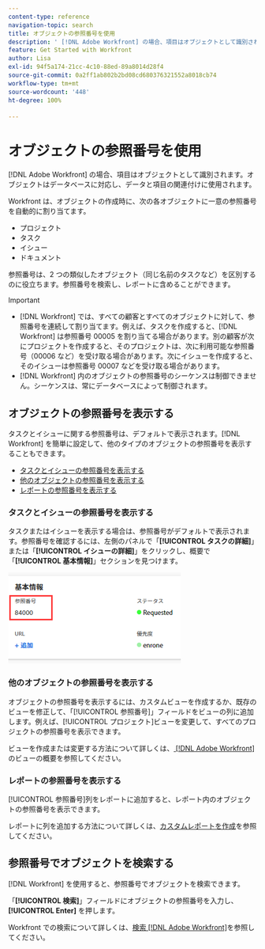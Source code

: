 ```yaml
---
content-type: reference
navigation-topic: search
title: オブジェクトの参照番号を使用
description: ' [!DNL Adobe Workfront] の場合、項目はオブジェクトとして識別されます。オブジェクトはデータベースに対応し、データと項目の関連付けに使用されます。参照番号は、2 つの類似したオブジェクト（同じ名前のタスクなど）を区別するのに役立ちます。参照番号を検索し、レポートに含めることができます。'
feature: Get Started with Workfront
author: Lisa
exl-id: 94f5a174-21cc-4c10-88ed-89a8014d28f4
source-git-commit: 0a2ff1ab802b2bd08cd680376321552a8018cb74
workflow-type: tm+mt
source-wordcount: '448'
ht-degree: 100%

---
```


# オブジェクトの参照番号を使用

[!DNL Adobe Workfront] の場合、項目はオブジェクトとして識別されます。オブジェクトはデータベースに対応し、データと項目の関連付けに使用されます。

Workfront は、オブジェクトの作成時に、次の各オブジェクトに一意の参照番号を自動的に割り当てます。

* プロジェクト
* タスク
* イシュー
* ドキュメント

参照番号は、2 つの類似したオブジェクト（同じ名前のタスクなど）を区別するのに役立ちます。参照番号を検索し、レポートに含めることができます。

>[!IMPORTANT]
>
>* [!DNL Workfront] では、すべての顧客とすべてのオブジェクトに対して、参照番号を連続して割り当てます。例えば、タスクを作成すると、[!DNL Workfront] は参照番号 00005 を割り当てる場合があります。別の顧客が次にプロジェクトを作成すると、そのプロジェクトは、次に利用可能な参照番号（00006 など）を受け取る場合があります。次にイシューを作成すると、そのイシューは参照番号 00007 などを受け取る場合があります。
>* [!DNL Workfront] 内のオブジェクトの参照番号のシーケンスは制御できません。シーケンスは、常にデータベースによって制御されます。
>



## オブジェクトの参照番号を表示する

タスクとイシューに関する参照番号は、デフォルトで表示されます。[!DNL Workfront] を簡単に設定して、他のタイプのオブジェクトの参照番号を表示することもできます。

* [タスクとイシューの参照番号を表示する](#view-reference-numbers-for-tasks-and-issues)
* [他のオブジェクトの参照番号を表示する](#view-reference-numbers-for-other-objects)
* [レポートの参照番号を表示する](#view-reference-numbers-in-reports)

### タスクとイシューの参照番号を表示する

タスクまたはイシューを表示する場合は、参照番号がデフォルトで表示されます。参照番号を確認するには、左側のパネルで「**[!UICONTROL タスクの詳細]**」または「**[!UICONTROL イシューの詳細]**」をクリックし、概要で「**[!UICONTROL 基本情報]**」セクションを見つけます。

![参照番号](assets/reference-number-nwe-350x184.png)

### 他のオブジェクトの参照番号を表示する

オブジェクトの参照番号を表示するには、カスタムビューを作成するか、既存のビューを修正して、「[!UICONTROL 参照番号]」フィールドをビューの列に追加します。例えば、[!UICONTROL プロジェクト]ビューを変更して、すべてのプロジェクトの参照番号を表示できます。

ビューを作成または変更する方法について詳しくは、[ [!DNL Adobe Workfront]](../../../reports-and-dashboards/reports/reporting-elements/views-overview.md) のビューの概要を参照してください。

### レポートの参照番号を表示する

[!UICONTROL 参照番号]列をレポートに追加すると、レポート内のオブジェクトの参照番号を表示できます。

レポートに列を追加する方法について詳しくは、[カスタムレポートを作成](../../../reports-and-dashboards/reports/creating-and-managing-reports/create-custom-report.md)を参照してください。

## 参照番号でオブジェクトを検索する

[!DNL Workfront] を使用すると、参照番号でオブジェクトを検索できます。

「**[!UICONTROL 検索]**」フィールドにオブジェクトの参照番号を入力し、**[!UICONTROL Enter]** を押します。

Workfront での検索について詳しくは、[検索 [!DNL Adobe Workfront]](../../../workfront-basics/navigate-workfront/search/search-workfront.md)を参照してください。
